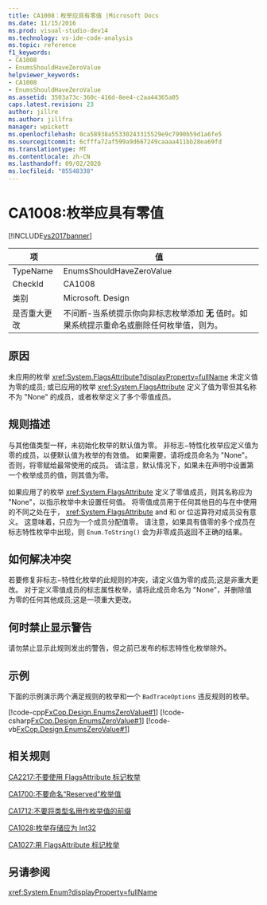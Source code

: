 ```yaml
---
title: CA1008：枚举应具有零值 |Microsoft Docs
ms.date: 11/15/2016
ms.prod: visual-studio-dev14
ms.technology: vs-ide-code-analysis
ms.topic: reference
f1_keywords:
- CA1008
- EnumsShouldHaveZeroValue
helpviewer_keywords:
- CA1008
- EnumsShouldHaveZeroValue
ms.assetid: 3503a73c-360c-416d-8ee4-c2aa44365a05
caps.latest.revision: 23
author: jillre
ms.author: jillfra
manager: wpickett
ms.openlocfilehash: 0ca58938a55330243315529e9c7990b59d1a6fe5
ms.sourcegitcommit: 6cfffa72af599a9d667249caaaa411bb28ea69fd
ms.translationtype: MT
ms.contentlocale: zh-CN
ms.lasthandoff: 09/02/2020
ms.locfileid: "85548338"
---
```

# <a name="ca1008-enums-should-have-zero-value"></a>CA1008:枚举应具有零值
[!INCLUDE[vs2017banner](../includes/vs2017banner.md)]

|项|值|
|-|-|
|TypeName|EnumsShouldHaveZeroValue|
|CheckId|CA1008|
|类别|Microsoft. Design|
|是否重大更改|不间断-当系统提示你向非标志枚举添加 **无** 值时。如果系统提示重命名或删除任何枚举值，则为。|

## <a name="cause"></a>原因
 未应用的枚举 <xref:System.FlagsAttribute?displayProperty=fullName> 未定义值为零的成员; 或已应用的枚举 <xref:System.FlagsAttribute> 定义了值为零但其名称不为 "None" 的成员，或者枚举定义了多个零值成员。

## <a name="rule-description"></a>规则描述
 与其他值类型一样，未初始化枚举的默认值为零。 非标志−特性化枚举应定义值为零的成员，以便默认值为枚举的有效值。 如果需要，请将成员命名为 "None"。 否则，将零赋给最常使用的成员。 请注意，默认情况下，如果未在声明中设置第一个枚举成员的值，则其值为零。

 如果应用了的枚举 <xref:System.FlagsAttribute> 定义了零值成员，则其名称应为 "None"，以指示枚举中未设置任何值。 将零值成员用于任何其他目的与在中使用的不同之处在于， <xref:System.FlagsAttribute> and 和 or 位运算符对成员没有意义。 这意味着，只应为一个成员分配值零。 请注意，如果具有值零的多个成员在标志特性枚举中出现，则 `Enum.ToString()` 会为非零成员返回不正确的结果。

## <a name="how-to-fix-violations"></a>如何解决冲突
 若要修复非标志−特性化枚举的此规则的冲突，请定义值为零的成员;这是非重大更改。 对于定义零值成员的标志属性枚举，请将此成员命名为 "None"，并删除值为零的任何其他成员;这是一项重大更改。

## <a name="when-to-suppress-warnings"></a>何时禁止显示警告
 请勿禁止显示此规则发出的警告，但之前已发布的标志特性化枚举除外。

## <a name="example"></a>示例
 下面的示例演示两个满足规则的枚举和一个 `BadTraceOptions` 违反规则的枚举。

 [!code-cpp[FxCop.Design.EnumsZeroValue#1](../snippets/cpp/VS_Snippets_CodeAnalysis/FxCop.Design.EnumsZeroValue/cpp/FxCop.Design.EnumsZeroValue.cpp#1)]
 [!code-csharp[FxCop.Design.EnumsZeroValue#1](../snippets/csharp/VS_Snippets_CodeAnalysis/FxCop.Design.EnumsZeroValue/cs/FxCop.Design.EnumsZeroValue.cs#1)]
 [!code-vb[FxCop.Design.EnumsZeroValue#1](../snippets/visualbasic/VS_Snippets_CodeAnalysis/FxCop.Design.EnumsZeroValue/vb/FxCop.Design.EnumsZeroValue.vb#1)]

## <a name="related-rules"></a>相关规则
 [CA2217:不要使用 FlagsAttribute 标记枚举](../code-quality/ca2217-do-not-mark-enums-with-flagsattribute.md)

 [CA1700:不要命名“Reserved”枚举值](../code-quality/ca1700-do-not-name-enum-values-reserved.md)

 [CA1712:不要将类型名用作枚举值的前缀](../code-quality/ca1712-do-not-prefix-enum-values-with-type-name.md)

 [CA1028:枚举存储应为 Int32](../code-quality/ca1028-enum-storage-should-be-int32.md)

 [CA1027:用 FlagsAttribute 标记枚举](../code-quality/ca1027-mark-enums-with-flagsattribute.md)

## <a name="see-also"></a>另请参阅
 <xref:System.Enum?displayProperty=fullName>
